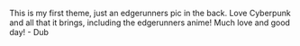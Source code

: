 This is my first theme, just an edgerunners pic in the back. Love Cyberpunk and all that it brings, including the edgerunners anime! Much love and good day! - Dub
